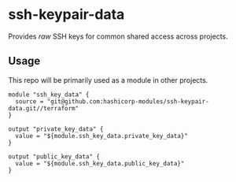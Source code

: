 # ssh-keypair-data

Provides _raw_ SSH keys for common shared access across projects.

## Usage

This repo will be primarily used as a module in other projects.

```
module "ssh_key_data" {
  source = "git@github.com:hashicorp-modules/ssh-keypair-data.git//terraform"
}

output "private_key_data" {
  value = "${module.ssh_key_data.private_key_data}"
}

output "public_key_data" {
  value = "${module.ssh_key_data.public_key_data}"
}
```
